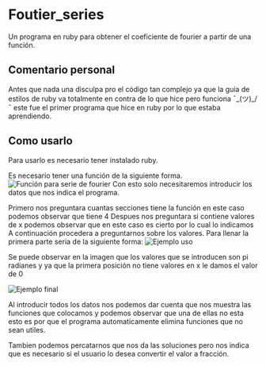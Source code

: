 # Foutier_series
Un programa en ruby para obtener el coeficiente de fourier a partir de una función.

## Comentario personal
Antes que nada una disculpa pro el código tan complejo ya que la guia de estilos de ruby va totalmente en contra de lo que hice pero funciona ¯\_(ツ)_/¯ este fue el primer programa que hice en ruby por lo que estaba aprendiendo.

## Como usarlo
Para usarlo es necesario tener instalado ruby.

Es necesario tener una función de la siguiente forma.
![Función para serie de fourier](https://github.com/Mature2010/Foutier_series/blob/master/funcion_fourier.png)
Con esto solo necesitaremos introducir los datos que nos indica el programa.

Primero nos preguntara cuantas secciones tiene la función en este caso podemos observar que tiene 4 
Despues nos preguntara si contiene valores de x podemos observar que en este caso es cierto por lo cual lo indicamos
A continuación procedera a preguntarnos sobre los valores.
Para llenar la primera parte seria de la siguiente forma:
![Ejemplo uso](https://github.com/Mature2010/Foutier_series/blob/master/ejemplo.png)

Se puede observar en la imagen que los valores que se introducen son pi radianes y ya que la primera posición no tiene valores en x le damos el valor de 0

![Ejemplo final](https://github.com/Mature2010/Foutier_series/blob/master/solucion.png)

Al introducir todos los datos nos podemos dar cuenta que nos muestra las funciones que colocamos y podemos observar que una de ellas no esta esto es por que el programa automaticamente elimina funciones que no sean utiles.

Tambien podemos percatarnos que nos da las soluciones pero nos indica que es necesario si el usuario lo desea convertir el valor a fracción.
